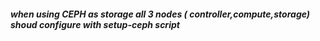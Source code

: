 ##### when using CEPH as storage all 3 nodes ( controller,compute,storage) shoud configure with setup-ceph script

